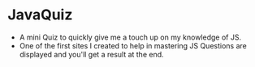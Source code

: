 # JavaQuiz
- A mini Quiz to quickly give me a touch up on my knowledge of JS.
- One of the first sites I created to help in mastering JS
Questions are displayed and you'll get a result at the end. 
 
 
 
